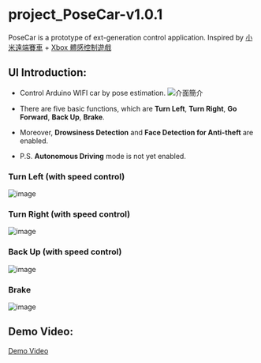 # project_PoseCar-v1.0.1
PoseCar is a prototype of ext-generation control application. 
Inspired by [小米遠端賽車](https://www.youtube.com/watch?v=bRnGjvRkgLA) + [Xbox 體感控制遊戲](https://www.xbox.com/zh-TW)

## UI Introduction:
- Control Arduino WIFI car by pose estimation. 
![介面簡介](https://user-images.githubusercontent.com/56266480/133374558-65ad3861-3bdf-417c-b727-3dff14034714.png)

- There are five basic functions, which are **Turn Left**, **Turn Right**, **Go Forward**, **Back Up**, **Brake**.
- Moreover, **Drowsiness Detection** and **Face Detection for Anti-theft** are enabled.
- P.S. **Autonomous Driving** mode is not yet enabled.


### Turn Left (with speed control)
![image](https://user-images.githubusercontent.com/56266480/133376946-18b866eb-36c9-4978-b892-4dc4dc4fb190.png)
<br>

### Turn Right (with speed control)
![image](https://user-images.githubusercontent.com/56266480/133377113-ddf40c76-8474-4363-89dc-e6ba4bfd8bd7.png)


### Back Up (with speed control)
![image](https://user-images.githubusercontent.com/56266480/133377678-551a0a14-72e0-4a39-8db7-0a8f1012c461.png)


### Brake
![image](https://user-images.githubusercontent.com/56266480/133377602-5d181210-cd34-43df-8096-1f2d3706af54.png)


## Demo Video:
[Demo Video](https://www.youtube.com/watch?v=1i2Msx9ccJI)

